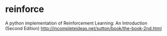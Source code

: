 # reinforce
A python implementation of Reinforcement Learning: An Introduction (Second Edition)
http://incompleteideas.net/sutton/book/the-book-2nd.html
